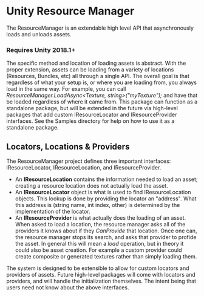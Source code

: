 # Unity Resource Manager

The ResourceManager is an extendable high level API that asynchronously loads and unloads assets.

### Requires Unity 2018.1+

The specific method and location of loading assets is abstract. With the proper extension, assets can be loading from a variety of locations (Resources, Bundles, etc) all through a single API. The overall goal is that regardless of what your setup is, or where you are loading from, you always load in the same way. For example, you can call _ResourceManager.LoadAsync<Texture, string>("myTexture");_ and have that be loaded regardless of where it came from.
This package can function as a standalone package, but will be extended in the future via high-level packages that add custom IResourceLocator and IResourceProvider interfaces. See the Samples directory for help on how to use it as a standalone package.

## Locators, Locations & Providers

The ResourceManager project defines three important interfaces: IResourceLocator, IResourceLocation, and IResourceProvider.  
* An **IResourceLocation** contains the information needed to load an asset; creating a resource location does not actually load the asset.  
* An **IResourceLocator** object is what is used to find IResourceLocation objects.  This lookup is done by providing the locator an  "address".  What this address is (string name, int index, other) is determined by the implementation of the locator.  
* An **IResourceProvider** is what actually does the loading of an asset. When asked to load a location, the resource manager asks all of the providers it knows about if they _CanProvide_ that location. Once one can, the resource manager stops its search, and asks that provider to profide the asset.  In general this will mean a _load_ operation, but in theory it could also be asset creation.  For example a custom provider could create composite or generated textures rather than simply loading them.

The system is designed to be extensible to allow for custom locators and providers of assets.  Future high-level packages will come with locators and providers, and will handle the initialization themselves.  The intent being that users need not know about the above interfaces.


